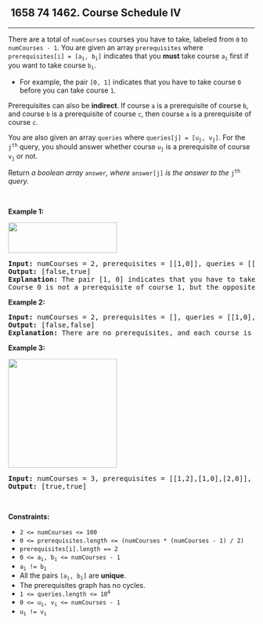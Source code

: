 <h2> 1658 74
1462. Course Schedule IV</h2><hr><div><p>There are a total of <code>numCourses</code> courses you have to take, labeled from <code>0</code> to <code>numCourses - 1</code>. You are given an array <code>prerequisites</code> where <code>prerequisites[i] = [a<sub>i</sub>, b<sub>i</sub>]</code> indicates that you <strong>must</strong> take course <code>a<sub>i</sub></code> first if you want to take course <code>b<sub>i</sub></code>.</p>

<ul>
	<li>For example, the pair <code>[0, 1]</code> indicates that you have to take course <code>0</code> before you can take course <code>1</code>.</li>
</ul>

<p>Prerequisites can also be <strong>indirect</strong>. If course <code>a</code> is a prerequisite of course <code>b</code>, and course <code>b</code> is a prerequisite of course <code>c</code>, then course <code>a</code> is a prerequisite of course <code>c</code>.</p>

<p>You are also given an array <code>queries</code> where <code>queries[j] = [u<sub>j</sub>, v<sub>j</sub>]</code>. For the <code>j<sup>th</sup></code> query, you should answer whether course <code>u<sub>j</sub></code> is a prerequisite of course <code>v<sub>j</sub></code> or not.</p>

<p>Return <i>a boolean array </i><code>answer</code><i>, where </i><code>answer[j]</code><i> is the answer to the </i><code>j<sup>th</sup></code><i> query.</i></p>

<p>&nbsp;</p>
<p><strong class="example">Example 1:</strong></p>
<img alt="" src="https://assets.leetcode.com/uploads/2021/05/01/courses4-1-graph.jpg" style="width: 222px; height: 62px;">
<pre><strong>Input:</strong> numCourses = 2, prerequisites = [[1,0]], queries = [[0,1],[1,0]]
<strong>Output:</strong> [false,true]
<strong>Explanation:</strong> The pair [1, 0] indicates that you have to take course 1 before you can take course 0.
Course 0 is not a prerequisite of course 1, but the opposite is true.
</pre>

<p><strong class="example">Example 2:</strong></p>

<pre><strong>Input:</strong> numCourses = 2, prerequisites = [], queries = [[1,0],[0,1]]
<strong>Output:</strong> [false,false]
<strong>Explanation:</strong> There are no prerequisites, and each course is independent.
</pre>

<p><strong class="example">Example 3:</strong></p>
<img alt="" src="https://assets.leetcode.com/uploads/2021/05/01/courses4-3-graph.jpg" style="width: 222px; height: 222px;">
<pre><strong>Input:</strong> numCourses = 3, prerequisites = [[1,2],[1,0],[2,0]], queries = [[1,0],[1,2]]
<strong>Output:</strong> [true,true]
</pre>

<p>&nbsp;</p>
<p><strong>Constraints:</strong></p>

<ul>
	<li><code>2 &lt;= numCourses &lt;= 100</code></li>
	<li><code>0 &lt;= prerequisites.length &lt;= (numCourses * (numCourses - 1) / 2)</code></li>
	<li><code>prerequisites[i].length == 2</code></li>
	<li><code>0 &lt;= a<sub>i</sub>, b<sub>i</sub> &lt;= numCourses - 1</code></li>
	<li><code>a<sub>i</sub> != b<sub>i</sub></code></li>
	<li>All the pairs <code>[a<sub>i</sub>, b<sub>i</sub>]</code> are <strong>unique</strong>.</li>
	<li>The prerequisites graph has no cycles.</li>
	<li><code>1 &lt;= queries.length &lt;= 10<sup>4</sup></code></li>
	<li><code>0 &lt;= u<sub>i</sub>, v<sub>i</sub> &lt;= numCourses - 1</code></li>
	<li><code>u<sub>i</sub> != v<sub>i</sub></code></li>
</ul>
</div>